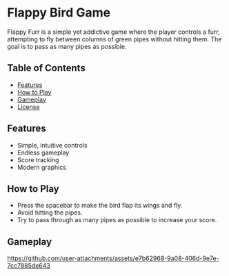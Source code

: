 # Flappy Bird Game
Flappy Furr is a simple yet addictive game where the player controls a furr, attempting to fly between columns of green pipes without hitting them. The goal is to pass as many pipes as possible.

## Table of Contents
- [Features](#features)
- [How to Play](#how-to-play)
- [Gameplay](#gameplay)
- [License](#license)

## Features
- Simple, intuitive controls
- Endless gameplay
- Score tracking
- Modern graphics

## How to Play
- Press the spacebar to make the bird flap its wings and fly.
- Avoid hitting the pipes.
- Try to pass through as many pipes as possible to increase your score.

## Gameplay
https://github.com/user-attachments/assets/e7b62968-9a08-406d-9e7e-7cc7885de643

